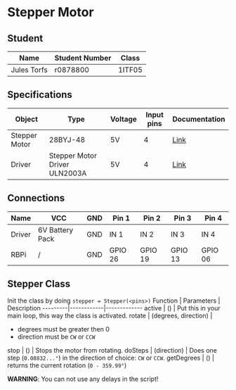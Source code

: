 # Stepper Motor
## Student
Name | Student Number | Class
-----|----------------|------
Jules Torfs | r0878800 | 1ITF05

## Specifications
Object | Type | Voltage | Input pins | Documentation
-------|------|---------|------------|--------------
Stepper Motor | 28BYJ-48 | 5V | 4 | [Link](https://components101.com/sites/default/files/component_datasheet/28byj48-step-motor-datasheet.pdf)
Driver | Stepper Motor Driver ULN2003A | 5V | 4 | [Link](https://www.electronicoscaldas.com/datasheet/ULN2003A-PCB.pdf)

## Connections
Name | VCC | GND | Pin 1 | Pin 2 | Pin 3 | Pin 4
-----|-----|-----|-------|-------|-------|------
Driver | 6V Battery Pack | GND | IN 1 | IN 2 | IN 3 | IN 4 
RBPi| / | GND | GPIO 26 | GPIO 19 | GPIO 13 | GPIO 06

## Stepper Class
Init the class by doing `stepper = Stepper(<pins>)`
Function | Parameters | Description
---------|------------|-------------
active | () | Put this in your main loop, this way the class is activated.
rotate | (degrees, direction) | <ul><li>degrees must be greater then 0</li><li>direction must be `CW` or `CCW`</li></ul>
stop | () | Stops the motor from rotating.
doSteps | (direction) | Does one step (`0.08832...°`) in the direction of choice: `CW` or `CCW`.
getDegrees | () | returns the current rotation (`0 - 359.99°`)

**WARNING**: You can not use any delays in the script!